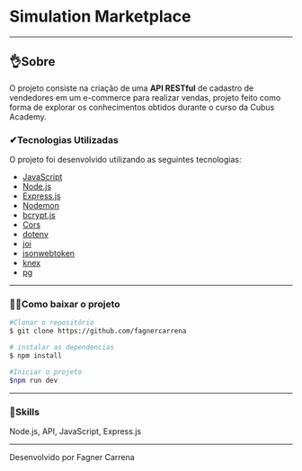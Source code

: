 # Simulation Marketplace
---
##   👌Sobre
O projeto consiste na criação de uma **API RESTful** de cadastro de vendedores em um  e-commerce para realizar vendas, projeto feito como forma de explorar os conhecimentos obtidos durante o curso da Cubus Academy.

###  ✔Tecnologias Utilizadas
O projeto foi desenvolvido utilizando as seguintes tecnologias:
- [JavaScript](https://www.javascript.com/)
- [Node.js](https://nodejs.org/en/)
- [Express.js](https://expressjs.com/pt-br/)
- [Nodemon](https://nodemon.io/)
- [bcrypt.js](https://www.npmjs.com/package/bcrypt)
- [Cors](https://www.npmjs.com/package/cors)
- [dotenv](https://www.npmjs.com/package/dotenv)
- [joi](https://joi.dev/)
- [jsonwebtoken](https://www.npmjs.com/package/jsonwebtoken)
- [knex](https://knexjs.org/)
- [pg](https://www.npmjs.com/package/pg)
---
###    🐱‍🏍Como baixar o projeto
```bash
#Clonar o repositório
$ git clone https://github.com/fagnercarrena

# instalar as dependencias
$ npm install

#Iniciar o projeto
$npm run dev

```
---







###   🦾Skills

Node.js, API, JavaScript, Express.js



---
Desenvolvido por Fagner Carrena







